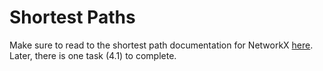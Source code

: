 # Shortest Paths
Make sure to read to the shortest path documentation for NetworkX [here](https://networkx.org/documentation/stable/reference/algorithms/shortest_paths.html). Later, there is one task (4.1) to complete.